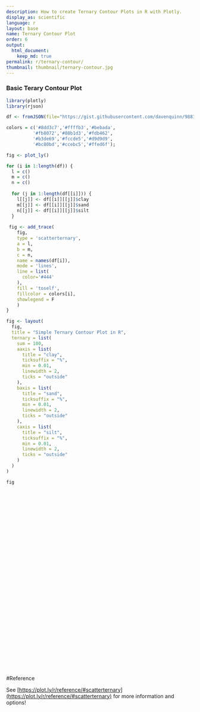 ```yaml
---
description: How to create Ternary Contour Plots in R with Plotly.
display_as: scientific
language: r
layout: base
name: Ternary Contour Plot
order: 6
output:
  html_document:
    keep_md: true
permalink: r/ternary-contour/
thumbnail: thumbnail/ternary-contour.jpg
---
```



### Basic Terary Contour Plot


```r
library(plotly)
library(rjson)

df <- fromJSON(file="https://gist.githubusercontent.com/davenquinn/988167471993bc2ece29/raw/f38d9cb3dd86e315e237fde5d65e185c39c931c2/data.json") 

colors = c('#8dd3c7','#ffffb3','#bebada',
          '#fb8072','#80b1d3','#fdb462',
          '#b3de69','#fccde5','#d9d9d9',
          '#bc80bd','#ccebc5','#ffed6f');

fig <- plot_ly()

for (i in 1:length(df)) {
  l = c()
  m = c()
  n = c()
  
  for (j in 1:length(df[[i]])) {
    l[[j]] <- df[[i]][[j]]$clay
    m[[j]] <- df[[i]][[j]]$sand
    n[[j]] <- df[[i]][[j]]$silt
  }
  
 fig <- add_trace(
    fig,
    type = 'scatterternary',
    a = l,
    b = m,
    c = n,
    name = names(df[i]),
    mode = 'lines',
    line = list(
      color='#444'
    ),
    fill = 'toself',
    fillcolor = colors[i],
    showlegend = F
    )
}

fig <- layout(
  fig,
  title = "Simple Ternary Contour Plot in R",
  ternary = list(
    sum = 100,
    aaxis = list(
      title = "clay",
      ticksuffix = "%",
      min = 0.01,
      linewidth = 2,
      ticks = "outside"
    ),
    baxis = list(
      title = "sand",
      ticksuffix = "%",
      min = 0.01,
      linewidth = 2,
      ticks = "outside"
    ),
    caxis = list(
      title = "silt",
      ticksuffix = "%",
      min = 0.01,
      linewidth = 2,
      ticks = "outside"
    )
  )
)

fig
```

<div id="htmlwidget-420e74e92acd06066696" style="width:672px;height:480px;" class="plotly html-widget"></div>
<script type="application/json" data-for="htmlwidget-420e74e92acd06066696">{"x":{"visdat":{"280b226e79e6":["function () ","plotlyVisDat"]},"cur_data":"280b226e79e6","attrs":{"280b226e79e6":{"alpha_stroke":1,"sizes":[10,100],"spans":[1,20],"type":"scatterternary","a":[0,10,0],"b":[100,90,90],"c":[0,0,10],"name":"sand","mode":"lines","line":{"color":"#444"},"fill":"toself","fillcolor":"#8dd3c7","showlegend":false,"inherit":true},"280b226e79e6.1":{"alpha_stroke":1,"sizes":[10,100],"spans":[1,20],"type":"scatterternary","a":[0,10,15,0],"b":[90,90,85,70],"c":[10,0,0,30],"name":"loamy sand","mode":"lines","line":{"color":"#444"},"fill":"toself","fillcolor":"#ffffb3","showlegend":false,"inherit":true},"280b226e79e6.2":{"alpha_stroke":1,"sizes":[10,100],"spans":[1,20],"type":"scatterternary","a":[0,15,20,20,5,5,0],"b":[70,85,80,53,53,45,50],"c":[30,0,0,32,42,50,50],"name":"sandy loam","mode":"lines","line":{"color":"#444"},"fill":"toself","fillcolor":"#bebada","showlegend":false,"inherit":true},"280b226e79e6.3":{"alpha_stroke":1,"sizes":[10,100],"spans":[1,20],"type":"scatterternary","a":[20,35,35,28,20],"b":[80,65,45,45,53],"c":[0,0,20,27,32],"name":"sandy clay loam","mode":"lines","line":{"color":"#444"},"fill":"toself","fillcolor":"#fb8072","showlegend":false,"inherit":true},"280b226e79e6.4":{"alpha_stroke":1,"sizes":[10,100],"spans":[1,20],"type":"scatterternary","a":[35,35,55],"b":[65,45,45],"c":[0,20,0],"name":"sandy clay","mode":"lines","line":{"color":"#444"},"fill":"toself","fillcolor":"#80b1d3","showlegend":false,"inherit":true},"280b226e79e6.5":{"alpha_stroke":1,"sizes":[10,100],"spans":[1,20],"type":"scatterternary","a":[55,100,60,40,40],"b":[45,0,0,20,45],"c":[0,0,40,40,15],"name":"clay","mode":"lines","line":{"color":"#444"},"fill":"toself","fillcolor":"#fdb462","showlegend":false,"inherit":true},"280b226e79e6.6":{"alpha_stroke":1,"sizes":[10,100],"spans":[1,20],"type":"scatterternary","a":[40,40,28,28],"b":[45,20,20,45],"c":[15,40,52,27],"name":"clay loam","mode":"lines","line":{"color":"#444"},"fill":"toself","fillcolor":"#b3de69","showlegend":false,"inherit":true},"280b226e79e6.7":{"alpha_stroke":1,"sizes":[10,100],"spans":[1,20],"type":"scatterternary","a":[60,40,40],"b":[0,0,20],"c":[40,60,40],"name":"silty clay","mode":"lines","line":{"color":"#444"},"fill":"toself","fillcolor":"#fccde5","showlegend":false,"inherit":true},"280b226e79e6.8":{"alpha_stroke":1,"sizes":[10,100],"spans":[1,20],"type":"scatterternary","a":[28,28,40,40],"b":[0,20,20,0],"c":[72,52,40,60],"name":"silty clay loam","mode":"lines","line":{"color":"#444"},"fill":"toself","fillcolor":"#d9d9d9","showlegend":false,"inherit":true},"280b226e79e6.9":{"alpha_stroke":1,"sizes":[10,100],"spans":[1,20],"type":"scatterternary","a":[0,28,28,12,12,0],"b":[50,22,0,0,8,20],"c":[50,50,72,88,80,80],"name":"silty loam","mode":"lines","line":{"color":"#444"},"fill":"toself","fillcolor":"#bc80bd","showlegend":false,"inherit":true},"280b226e79e6.10":{"alpha_stroke":1,"sizes":[10,100],"spans":[1,20],"type":"scatterternary","a":[0,0,12,12],"b":[0,20,8,0],"c":[100,80,80,88],"name":"silt","mode":"lines","line":{"color":"#444"},"fill":"toself","fillcolor":"#ccebc5","showlegend":false,"inherit":true},"280b226e79e6.11":{"alpha_stroke":1,"sizes":[10,100],"spans":[1,20],"type":"scatterternary","a":[28,28,5,5,20],"b":[45,22,45,53,53],"c":[27,50,50,42,32],"name":"loam","mode":"lines","line":{"color":"#444"},"fill":"toself","fillcolor":"#ffed6f","showlegend":false,"inherit":true}},"layout":{"margin":{"b":40,"l":60,"t":25,"r":10},"title":"Simple Ternary Contour Plot in R","ternary":{"sum":100,"aaxis":{"title":"clay","ticksuffix":"%","min":0.01,"linewidth":2,"ticks":"outside"},"baxis":{"title":"sand","ticksuffix":"%","min":0.01,"linewidth":2,"ticks":"outside"},"caxis":{"title":"silt","ticksuffix":"%","min":0.01,"linewidth":2,"ticks":"outside"}},"hovermode":"closest","showlegend":false},"source":"A","config":{"showSendToCloud":false},"data":[{"fillcolor":"#8dd3c7","type":"scatterternary","a":[0,10,0],"b":[100,90,90],"c":[0,0,10],"name":"sand","mode":"lines","line":{"color":"#444"},"fill":"toself","showlegend":false,"marker":{"color":"rgba(31,119,180,1)","line":{"color":"rgba(31,119,180,1)"}},"frame":null},{"fillcolor":"#ffffb3","type":"scatterternary","a":[0,10,15,0],"b":[90,90,85,70],"c":[10,0,0,30],"name":"loamy sand","mode":"lines","line":{"color":"#444"},"fill":"toself","showlegend":false,"marker":{"color":"rgba(255,127,14,1)","line":{"color":"rgba(255,127,14,1)"}},"frame":null},{"fillcolor":"#bebada","type":"scatterternary","a":[0,15,20,20,5,5,0],"b":[70,85,80,53,53,45,50],"c":[30,0,0,32,42,50,50],"name":"sandy loam","mode":"lines","line":{"color":"#444"},"fill":"toself","showlegend":false,"marker":{"color":"rgba(44,160,44,1)","line":{"color":"rgba(44,160,44,1)"}},"frame":null},{"fillcolor":"#fb8072","type":"scatterternary","a":[20,35,35,28,20],"b":[80,65,45,45,53],"c":[0,0,20,27,32],"name":"sandy clay loam","mode":"lines","line":{"color":"#444"},"fill":"toself","showlegend":false,"marker":{"color":"rgba(214,39,40,1)","line":{"color":"rgba(214,39,40,1)"}},"frame":null},{"fillcolor":"#80b1d3","type":"scatterternary","a":[35,35,55],"b":[65,45,45],"c":[0,20,0],"name":"sandy clay","mode":"lines","line":{"color":"#444"},"fill":"toself","showlegend":false,"marker":{"color":"rgba(148,103,189,1)","line":{"color":"rgba(148,103,189,1)"}},"frame":null},{"fillcolor":"#fdb462","type":"scatterternary","a":[55,100,60,40,40],"b":[45,0,0,20,45],"c":[0,0,40,40,15],"name":"clay","mode":"lines","line":{"color":"#444"},"fill":"toself","showlegend":false,"marker":{"color":"rgba(140,86,75,1)","line":{"color":"rgba(140,86,75,1)"}},"frame":null},{"fillcolor":"#b3de69","type":"scatterternary","a":[40,40,28,28],"b":[45,20,20,45],"c":[15,40,52,27],"name":"clay loam","mode":"lines","line":{"color":"#444"},"fill":"toself","showlegend":false,"marker":{"color":"rgba(227,119,194,1)","line":{"color":"rgba(227,119,194,1)"}},"frame":null},{"fillcolor":"#fccde5","type":"scatterternary","a":[60,40,40],"b":[0,0,20],"c":[40,60,40],"name":"silty clay","mode":"lines","line":{"color":"#444"},"fill":"toself","showlegend":false,"marker":{"color":"rgba(127,127,127,1)","line":{"color":"rgba(127,127,127,1)"}},"frame":null},{"fillcolor":"#d9d9d9","type":"scatterternary","a":[28,28,40,40],"b":[0,20,20,0],"c":[72,52,40,60],"name":"silty clay loam","mode":"lines","line":{"color":"#444"},"fill":"toself","showlegend":false,"marker":{"color":"rgba(188,189,34,1)","line":{"color":"rgba(188,189,34,1)"}},"frame":null},{"fillcolor":"#bc80bd","type":"scatterternary","a":[0,28,28,12,12,0],"b":[50,22,0,0,8,20],"c":[50,50,72,88,80,80],"name":"silty loam","mode":"lines","line":{"color":"#444"},"fill":"toself","showlegend":false,"marker":{"color":"rgba(23,190,207,1)","line":{"color":"rgba(23,190,207,1)"}},"frame":null},{"fillcolor":"#ccebc5","type":"scatterternary","a":[0,0,12,12],"b":[0,20,8,0],"c":[100,80,80,88],"name":"silt","mode":"lines","line":{"color":"#444"},"fill":"toself","showlegend":false,"marker":{"color":"rgba(31,119,180,1)","line":{"color":"rgba(31,119,180,1)"}},"frame":null},{"fillcolor":"#ffed6f","type":"scatterternary","a":[28,28,5,5,20],"b":[45,22,45,53,53],"c":[27,50,50,42,32],"name":"loam","mode":"lines","line":{"color":"#444"},"fill":"toself","showlegend":false,"marker":{"color":"rgba(255,127,14,1)","line":{"color":"rgba(255,127,14,1)"}},"frame":null}],"highlight":{"on":"plotly_click","persistent":false,"dynamic":false,"selectize":false,"opacityDim":0.2,"selected":{"opacity":1},"debounce":0},"shinyEvents":["plotly_hover","plotly_click","plotly_selected","plotly_relayout","plotly_brushed","plotly_brushing","plotly_clickannotation","plotly_doubleclick","plotly_deselect","plotly_afterplot","plotly_sunburstclick"],"base_url":"https://plot.ly"},"evals":[],"jsHooks":[]}</script>

#Reference

See [https://plot.ly/r/reference/#scatterternary](https://plot.ly/r/reference/#scatterternary) for more information and options!
